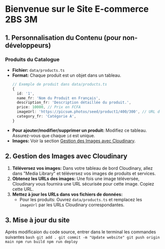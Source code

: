 
# Bienvenue sur le Site E-commerce 2BS 3M





## 1. Personnalisation du Contenu (pour non-développeurs)

### Produits du Catalogue

*   **Fichier:** `data/products.ts`
*   **Format:** Chaque produit est un objet dans un tableau.
    ```typescript
    // Exemple de produit dans data/products.ts
    {
      id: '1',
      name_fr: 'Nom du Produit en Français',
      description_fr: 'Description détaillée du produit.',
      price: 10000, // Prix en FCFA
      imageUrl: 'https://picsum.photos/seed/product1/400/300', // URL de l'image (voir section Cloudinary)
      category_fr: 'Catégorie A',
    }
    ```
*   **Pour ajouter/modifier/supprimer un produit:** Modifiez ce tableau. Assurez-vous que chaque `id` est unique.
*   **Images:** Voir la section [Gestion des Images avec Cloudinary](#gestion-des-images-avec-cloudinary).





## 2. Gestion des Images avec Cloudinary

1.  **Téléversez vos images:** Dans votre tableau de bord Cloudinary, allez dans "Media Library" et téléversez vos images de produits et services.
2.  **Obtenez les URLs des images:** Une fois une image téléversée, Cloudinary vous fournira une URL sécurisée pour cette image. Copiez cette URL.
3.  **Mettez à jour les URLs dans vos fichiers de données:**
    *   Pour les produits: Ouvrez `data/products.ts` et remplacez les `imageUrl` par les URLs Cloudinary correspondantes.




## 3. Mise à jour du site

Après modificaion du code source, entrer dans le terminal les commandes suivantes
        ```bash
        git add .
        git commit -m "Update website"
        git push origin main
        npm run build
        npm run deploy
        ```
